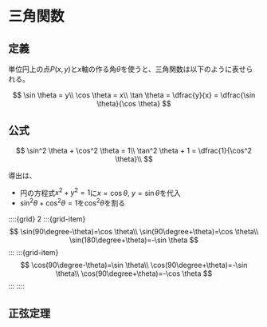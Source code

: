 # 三角関数
## 定義

単位円上の点$P(x,y)$と$x$軸の作る角$\theta$を使うと、三角関数は以下のように表せられる。

$$
\sin \theta = y\\
\cos \theta = x\\
\tan \theta = \dfrac{y}{x} = \dfrac{\sin \theta}{\cos \theta}
$$

## 公式

$$
\sin^2 \theta + \cos^2 \theta = 1\\
\tan^2 \theta + 1 = \dfrac{1}{\cos^2 \theta}\\
$$ 

導出は、
- 円の方程式$x^2+y^2=1$に$x=\cos \theta$, $y=\sin \theta$を代入
- $\sin^2 \theta+\cos^2 \theta=1$を$\cos^2 \theta$を割る

::::{grid} 2
:::{grid-item}
$$
\sin(90\degree-\theta)=\cos \theta\\
\sin(90\degree+\theta)=\cos \theta\\
\sin(180\degree+\theta)=-\sin \theta
$$
:::
:::{grid-item}
$$
\cos(90\degree-\theta)=\sin \theta\\
\cos(90\degree+\theta)=-\sin \theta\\
\cos(90\degree+\theta)=-\cos \theta
$$
:::
::::

## 正弦定理

